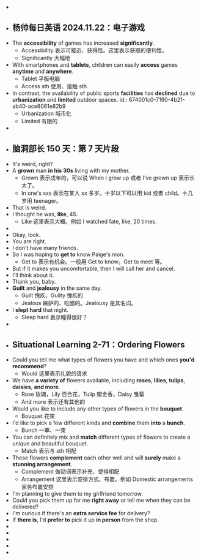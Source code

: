 -
- ## 杨帅每日英语 2024.11.22：电子游戏
- The **accessibility** of games has increased **significantly**.
	- Accessibility 表示可接近、获得性。这里表示获取的便利性。
	- Significantly 大幅地
- With smartphones and **tablets**, children can easily **access** games **anytime** and **anywhere**.
	- Tablet 平板电脑
	- Access sth 使用、接触 sth
- In contrast, the availability of public sports **facilities** has **declined** due to **urbanization** and **limited** outdoor spaces.
  id:: 674001c0-7190-4b21-ab40-ace8061e82b9
	- Urbanization 城市化
	- Limited 有限的
-
- ## 脑洞部长 150 天：第 7 天片段
- It's weird, right?
- A **grown** man **in his 30s** living with my mother.
	- Grown 表示成年的，可以说 When I grow up 或者 I've grown up 表示长大了。
	- In one's xxs 表示在某人 xx 多岁。十岁以下可以用 kid 或者 child。十几岁用 teenager。
- That is weird.
- I thought he was, **like**, 45.
	- Like 这里表示大概。例如 I watched fate, like, 20 times.
-
- Okay, look.
- You are right.
- I don't have many friends.
- So I was hoping to **get to** know Paige's mon.
	- Get to 表示有机会。一般用 Get to know。Get to meet 等。
- But if it makes you uncomfortable, then I will call her and cancel.
- I'll think about it.
- Thank you, baby.
- **Guilt** and **jealousy** in the same day.
	- Guilt 愧疚，Guilty 愧疚的
	- Jealous 嫉妒的、吃醋的。Jealousy 是其名词。
- I **slept hard** that night.
	- Sleep hard 表示睡得很好？
-
- ## Situational Learning 2-71：Ordering Flowers
- Could you tell me what types of flowers you have and which ones **you'd recommend**?
	- Would 这里表示礼貌的请求
- We have **a variety of** flowers available, including **roses**, **lilies**, **tulips**, **daisies**, **and more**.
	- Rose 玫瑰，Lily 百合花，Tulip 郁金香，Daisy 雏菊
	- And more 表示还有其他的
- Would you like to include any other types of flowers in the **bouquet**.
	- Bouquet 花束
- I'd like to pick a few different kinds and **combine** them **into** a **bunch**.
	- Bunch 一串、一束
- You can definitely mix and **match** different types of flowers to create a unique and beautiful bouquet.
	- Match 表示与 sth 相配
- These flowers **complement** each other well and will **surely** make a **stunning arrangement**.
	- Complement 做动词表示补充、使得相配
	- Arrangement 这里表示安排方式、布置。例如 Domestic arrangements 家务布置安排
- I'm planning to give them to my girlfriend tomorrow.
- Could you pick them up for me **right away** or tell me when they can be delivered?
- I'm curious if there's an **extra service fee** for delivery?
- If **there is**, I'd **prefer to** pick it up **in person** from the shop.
-
-
-
-
-